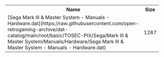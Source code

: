 <table>
<tr><th>Name</th><th>Size</th></tr>
<tr><td>[Sega Mark III & Master System - Manuals - Hardware.dat](https://raw.githubusercontent.com/open-retrogaming-archive/dat-catalog/main/root/basic/TOSEC-PIX/Sega/Mark III & Master System/Manuals/Hardware/Sega Mark III & Master System - Manuals - Hardware.dat)</td><td>1287</td></tr>
</table>
